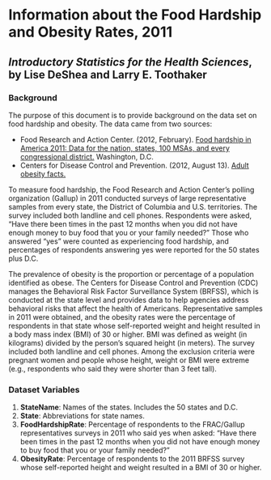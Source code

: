 Information about the Food Hardship and Obesity Rates, 2011
================
## *Introductory Statistics for the Health Sciences*, by Lise DeShea and Larry E. Toothaker

### Background
The purpose of this document is to provide background on the data set on food hardship and obesity.  The data came from two sources:
 * Food Research and Action Center. (2012, February).  [Food hardship in America 2011: Data for the nation, states, 100 MSAs, and every congressional district.](http://frac.org/pdf/food_hardship_2011_report.pdf)  Washington, D.C.  
 * Centers for Disease Control and Prevention. (2012, August 13).  [Adult obesity facts.](http://www.cdc.gov/obesity/data/adult.html) 

To measure food hardship, the Food Research and Action Center’s polling organization (Gallup) in 2011 conducted surveys of large representative samples from every state, the District of Columbia and U.S. territories.  The survey included both landline and cell phones.  Respondents were asked, “Have there been times in the past 12 months when you did not have enough money to buy food that you or your family needed?”  Those who answered “yes” were counted as experiencing food hardship, and percentages of respondents answering yes were reported for the 50 states plus D.C.

The prevalence of obesity is the proportion or percentage of a population identified as obese.  The Centers for Disease Control and Prevention (CDC) manages the Behavioral Risk Factor Surveillance System (BRFSS), which is conducted at the state level and provides data to help agencies address behavioral risks that affect the health of Americans.  Representative samples in 2011 were obtained, and the obesity rates were the percentage of respondents in that state whose self-reported weight and height resulted in a body mass index (BMI) of 30 or higher.  BMI was defined as weight (in kilograms) divided by the person’s squared height (in meters).  The survey included both landline and cell phones.  Among the exclusion criteria were pregnant women and people whose height, weight or BMI were extreme (e.g., respondents who said they were shorter than 3 feet tall).

### Dataset Variables
 1. **StateName**: Names of the states.  Includes the 50 states and D.C.
 2. **State**:  Abbreviations for state names.
 3. **FoodHardshipRate**:  Percentage of respondents to the FRAC/Gallup representatives surveys in 2011 who said yes when asked:  “Have there been times in the past 12 months when you did not have enough money to buy food that you or your family needed?”
 4. **ObesityRate**:  Percentage of respondents to the 2011 BRFSS survey whose self-reported height and weight resulted in a BMI of 30 or higher.

